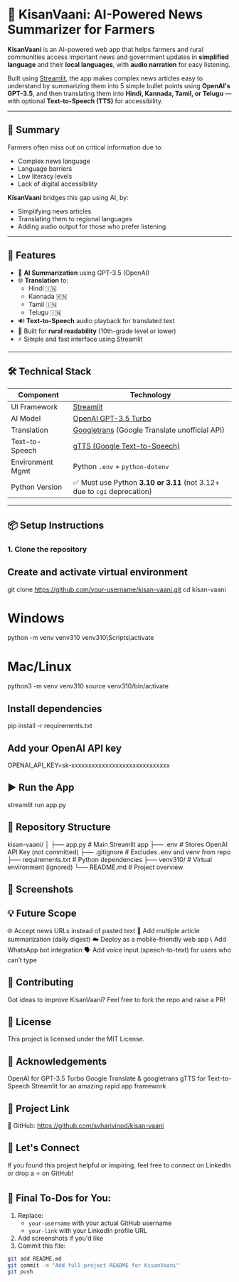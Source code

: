 # 🌾 KisanVaani: AI-Powered News Summarizer for Farmers

**KisanVaani** is an AI-powered web app that helps farmers and rural communities access important news and government updates in **simplified language** and their **local languages**, with **audio narration** for easy listening.

Built using [Streamlit](https://streamlit.io/), the app makes complex news articles easy to understand by summarizing them into 5 simple bullet points using **OpenAI's GPT-3.5**, and then translating them into **Hindi, Kannada, Tamil, or Telugu** — with optional **Text-to-Speech (TTS)** for accessibility.

---

## 📌 Summary

Farmers often miss out on critical information due to:
- Complex news language
- Language barriers
- Low literacy levels
- Lack of digital accessibility

**KisanVaani** bridges this gap using AI, by:
- Simplifying news articles
- Translating them to regional languages
- Adding audio output for those who prefer listening

---

## 🚀 Features

- 🧠 **AI Summarization** using GPT-3.5 (OpenAI)
- 🌐 **Translation** to:
  - Hindi 🇮🇳
  - Kannada 🇰🇳
  - Tamil 🇮🇳
  - Telugu 🇮🇳
- 🔊 **Text-to-Speech** audio playback for translated text
- 🎯 Built for **rural readability** (10th-grade level or lower)
- ⚡ Simple and fast interface using Streamlit

---

## 🛠 Technical Stack

| Component         | Technology                 |
|------------------|----------------------------|
| UI Framework      | [Streamlit](https://streamlit.io/) |
| AI Model          | [OpenAI GPT-3.5 Turbo](https://platform.openai.com/) |
| Translation       | [Googletrans](https://pypi.org/project/googletrans/) (Google Translate unofficial API) |
| Text-to-Speech    | [gTTS (Google Text-to-Speech)](https://pypi.org/project/gTTS/) |
| Environment Mgmt  | Python `.env` + `python-dotenv` |
| Python Version    | ✅ Must use Python **3.10 or 3.11** (not 3.12+ due to `cgi` deprecation)

---

## 📦 Setup Instructions

### 1. Clone the repository

## Create and activate virtual environment
git clone https://github.com/your-username/kisan-vaani.git
cd kisan-vaani

# Windows
python -m venv venv310
venv310\Scripts\activate

# Mac/Linux
python3 -m venv venv310
source venv310/bin/activate

 ## Install dependencies
 pip install -r requirements.txt

 ## Add your OpenAI API key
 OPENAI_API_KEY=sk-xxxxxxxxxxxxxxxxxxxxxxxxxxxxx

 ## ▶️ Run the App
 streamlit run app.py

 ## 📂 Repository Structure
 kisan-vaani/
│
├── app.py               # Main Streamlit app
├── .env                 # Stores OpenAI API Key (not committed)
├── .gitignore           # Excludes .env and venv from repo
├── requirements.txt     # Python dependencies
├── venv310/             # Virtual environment (ignored)
└── README.md            # Project overview

## 📸 Screenshots



## 💡 Future Scope
🌐 Accept news URLs instead of pasted text
📰 Add multiple article summarization (daily digest)
☁️ Deploy as a mobile-friendly web app
📞 Add WhatsApp bot integration
🗣️ Add voice input (speech-to-text) for users who can’t type

## 🤝 Contributing
Got ideas to improve KisanVaani?
Feel free to fork the repo and raise a PR!

## 📜 License
This project is licensed under the MIT License.

## 🙏 Acknowledgements
OpenAI for GPT-3.5 Turbo
Google Translate & googletrans
gTTS for Text-to-Speech
Streamlit for an amazing rapid app framework

## 🔗 Project Link
🔗 GitHub: https://github.com/svharivinod/kisan-vaani

## 💬 Let's Connect
If you found this project helpful or inspiring, feel free to connect on LinkedIn or drop a ⭐️ on GitHub!

## 📝 Final To-Dos for You:
1. Replace:
   - `your-username` with your actual GitHub username
   - `your-link` with your LinkedIn profile URL
2. Add screenshots if you'd like
3. Commit this file:

```bash
git add README.md
git commit -m "Add full project README for KisanVaani"
git push

